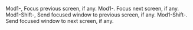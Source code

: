 Mod1-, Focus previous screen, if any.
Mod1-. Focus next screen, if any.
Mod1-Shift-, Send focused window to previous screen, if any.
Mod1-Shift-. Send focused window to next screen, if any.
